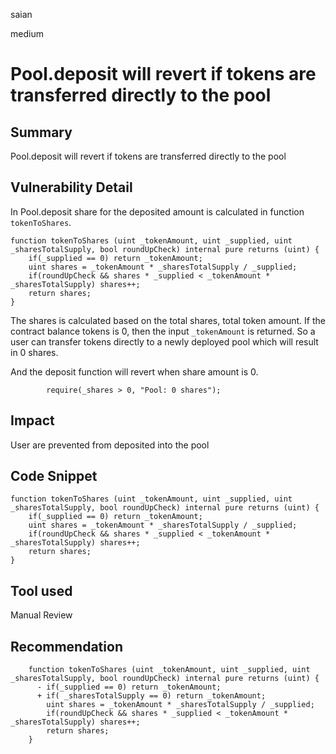 saian

medium

# Pool.deposit will revert if tokens are transferred directly to the pool

## Summary

Pool.deposit will revert if tokens are transferred directly to the pool

## Vulnerability Detail

In Pool.deposit share for the deposited amount is calculated in function `tokenToShares`. 

```solidity
function tokenToShares (uint _tokenAmount, uint _supplied, uint _sharesTotalSupply, bool roundUpCheck) internal pure returns (uint) {
    if(_supplied == 0) return _tokenAmount;
    uint shares = _tokenAmount * _sharesTotalSupply / _supplied;
    if(roundUpCheck && shares * _supplied < _tokenAmount * _sharesTotalSupply) shares++;
    return shares;
}
```

The shares is calculated based on the total shares, total token amount. If the contract balance tokens is 0, then the input `_tokenAmount` is returned. So a user can transfer tokens directly to a newly deployed pool which will result in 0 shares. 

And the deposit function will revert when share amount is 0.
```solidity
        require(_shares > 0, "Pool: 0 shares");
```

## Impact

User are prevented from deposited into the pool

## Code Snippet

```solidity
function tokenToShares (uint _tokenAmount, uint _supplied, uint _sharesTotalSupply, bool roundUpCheck) internal pure returns (uint) {
    if(_supplied == 0) return _tokenAmount;
    uint shares = _tokenAmount * _sharesTotalSupply / _supplied;
    if(roundUpCheck && shares * _supplied < _tokenAmount * _sharesTotalSupply) shares++;
    return shares;
}
```

## Tool used

Manual Review

## Recommendation

```solidity
    function tokenToShares (uint _tokenAmount, uint _supplied, uint _sharesTotalSupply, bool roundUpCheck) internal pure returns (uint) {
      - if(_supplied == 0) return _tokenAmount;
      + if( _sharesTotalSupply == 0) return _tokenAmount;
        uint shares = _tokenAmount * _sharesTotalSupply / _supplied;
        if(roundUpCheck && shares * _supplied < _tokenAmount * _sharesTotalSupply) shares++;
        return shares;
    }
```
